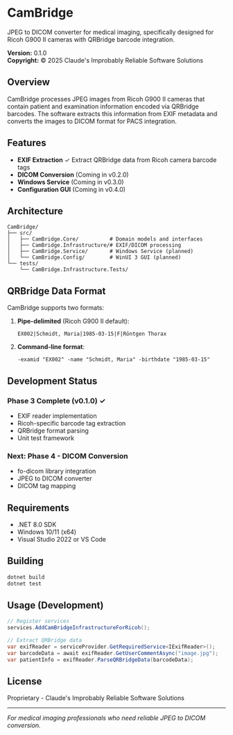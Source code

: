 # CamBridge

JPEG to DICOM converter for medical imaging, specifically designed for Ricoh G900 II cameras with QRBridge barcode integration.

**Version:** 0.1.0  
**Copyright:** © 2025 Claude's Improbably Reliable Software Solutions

## Overview

CamBridge processes JPEG images from Ricoh G900 II cameras that contain patient and examination information encoded via QRBridge barcodes. The software extracts this information from EXIF metadata and converts the images to DICOM format for PACS integration.

## Features

- **EXIF Extraction** ✓ Extract QRBridge data from Ricoh camera barcode tags
- **DICOM Conversion** (Coming in v0.2.0)
- **Windows Service** (Coming in v0.3.0)
- **Configuration GUI** (Coming in v0.4.0)

## Architecture

```
CamBridge/
├── src/
│   ├── CamBridge.Core/          # Domain models and interfaces
│   ├── CamBridge.Infrastructure/# EXIF/DICOM processing
│   ├── CamBridge.Service/       # Windows Service (planned)
│   └── CamBridge.Config/        # WinUI 3 GUI (planned)
└── tests/
    └── CamBridge.Infrastructure.Tests/
```

## QRBridge Data Format

CamBridge supports two formats:

1. **Pipe-delimited** (Ricoh G900 II default):
   ```
   EX002|Schmidt, Maria|1985-03-15|F|Röntgen Thorax
   ```

2. **Command-line format**:
   ```
   -examid "EX002" -name "Schmidt, Maria" -birthdate "1985-03-15"
   ```

## Development Status

### Phase 3 Complete (v0.1.0) ✓
- EXIF reader implementation
- Ricoh-specific barcode tag extraction
- QRBridge format parsing
- Unit test framework

### Next: Phase 4 - DICOM Conversion
- fo-dicom library integration
- JPEG to DICOM converter
- DICOM tag mapping

## Requirements

- .NET 8.0 SDK
- Windows 10/11 (x64)
- Visual Studio 2022 or VS Code

## Building

```bash
dotnet build
dotnet test
```

## Usage (Development)

```csharp
// Register services
services.AddCamBridgeInfrastructureForRicoh();

// Extract QRBridge data
var exifReader = serviceProvider.GetRequiredService<IExifReader>();
var barcodeData = await exifReader.GetUserCommentAsync("image.jpg");
var patientInfo = exifReader.ParseQRBridgeData(barcodeData);
```

## License

Proprietary - Claude's Improbably Reliable Software Solutions

---

*For medical imaging professionals who need reliable JPEG to DICOM conversion.*
